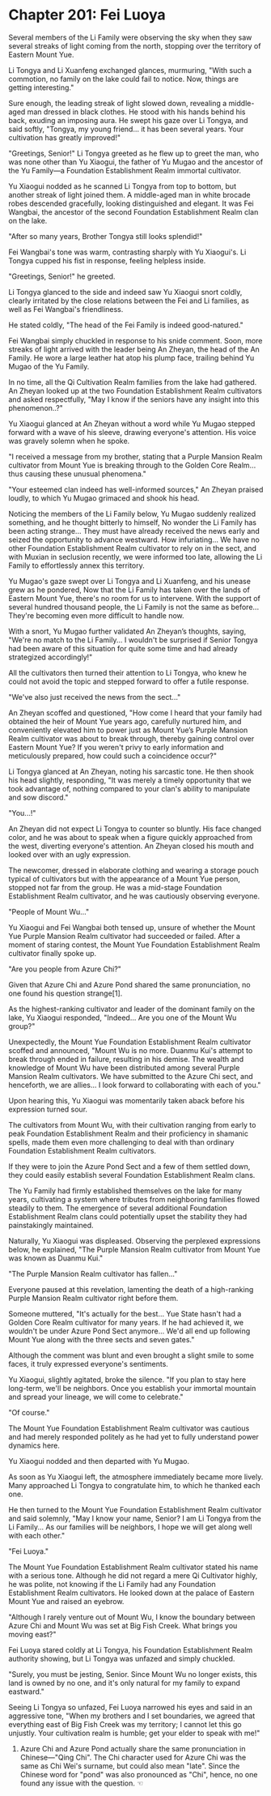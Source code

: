 # Chapter 201: Fei Luoya

Several members of the Li Family were observing the sky when they saw several streaks of light coming from the north, stopping over the territory of Eastern Mount Yue.

Li Tongya and Li Xuanfeng exchanged glances, murmuring, "With such a commotion, no family on the lake could fail to notice. Now, things are getting interesting."

Sure enough, the leading streak of light slowed down, revealing a middle-aged man dressed in black clothes. He stood with his hands behind his back, exuding an imposing aura. He swept his gaze over Li Tongya, and said softly, "Tongya, my young friend... it has been several years. Your cultivation has greatly improved!"

"Greetings, Senior!" Li Tongya greeted as he flew up to greet the man, who was none other than Yu Xiaogui, the father of Yu Mugao and the ancestor of the Yu Family—a Foundation Establishment Realm immortal cultivator.

Yu Xiaogui nodded as he scanned Li Tongya from top to bottom, but another streak of light joined them. A middle-aged man in white brocade robes descended gracefully, looking distinguished and elegant. It was Fei Wangbai, the ancestor of the second Foundation Establishment Realm clan on the lake.

"After so many years, Brother Tongya still looks splendid!"

Fei Wangbai's tone was warm, contrasting sharply with Yu Xiaogui's. Li Tongya cupped his fist in response, feeling helpless inside.

"Greetings, Senior!" he greeted.

Li Tongya glanced to the side and indeed saw Yu Xiaogui snort coldly, clearly irritated by the close relations between the Fei and Li families, as well as Fei Wangbai's friendliness.

He stated coldly, "The head of the Fei Family is indeed good-natured."

Fei Wangbai simply chuckled in response to his snide comment. Soon, more streaks of light arrived with the leader being An Zheyan, the head of the An Family. He wore a large leather hat atop his plump face, trailing behind Yu Mugao of the Yu Family.

In no time, all the Qi Cultivation Realm families from the lake had gathered. An Zheyan looked up at the two Foundation Establishment Realm cultivators and asked respectfully, "May I know if the seniors have any insight into this phenomenon..?"

Yu Xiaogui glanced at An Zheyan without a word while Yu Mugao stepped forward with a wave of his sleeve, drawing everyone's attention. His voice was gravely solemn when he spoke.

"I received a message from my brother, stating that a Purple Mansion Realm cultivator from Mount Yue is breaking through to the Golden Core Realm... thus causing these unusual phenomena."

"Your esteemed clan indeed has well-informed sources," An Zheyan praised loudly, to which Yu Mugao grimaced and shook his head.

Noticing the members of the Li Family below, Yu Mugao suddenly realized something, and he thought bitterly to himself, No wonder the Li Family has been acting strange... They must have already received the news early and seized the opportunity to advance westward. How infuriating... We have no other Foundation Establishment Realm cultivator to rely on in the sect, and with Muxian in seclusion recently, we were informed too late, allowing the Li Family to effortlessly annex this territory.

Yu Mugao's gaze swept over Li Tongya and Li Xuanfeng, and his unease grew as he pondered, Now that the Li Family has taken over the lands of Eastern Mount Yue, there's no room for us to intervene. With the support of several hundred thousand people, the Li Family is not the same as before... They're becoming even more difficult to handle now.

With a snort, Yu Mugao further validated An Zheyan’s thoughts, saying, "We're no match to the Li Family... I wouldn't be surprised if Senior Tongya had been aware of this situation for quite some time and had already strategized accordingly!"

All the cultivators then turned their attention to Li Tongya, who knew he could not avoid the topic and stepped forward to offer a futile response.

"We've also just received the news from the sect..."

An Zheyan scoffed and questioned, "How come I heard that your family had obtained the heir of Mount Yue years ago, carefully nurtured him, and conveniently elevated him to power just as Mount Yue’s Purple Mansion Realm cultivator was about to break through, thereby gaining control over Eastern Mount Yue? If you weren't privy to early information and meticulously prepared, how could such a coincidence occur?"

Li Tongya glanced at An Zheyan, noting his sarcastic tone. He then shook his head slightly, responding, "It was merely a timely opportunity that we took advantage of, nothing compared to your clan's ability to manipulate and sow discord."

"You...!"

An Zheyan did not expect Li Tongya to counter so bluntly. His face changed color, and he was about to speak when a figure quickly approached from the west, diverting everyone's attention. An Zheyan closed his mouth and looked over with an ugly expression.

The newcomer, dressed in elaborate clothing and wearing a storage pouch typical of cultivators but with the appearance of a Mount Yue person, stopped not far from the group. He was a mid-stage Foundation Establishment Realm cultivator, and he was cautiously observing everyone.

"People of Mount Wu..."

Yu Xiaogui and Fei Wangbai both tensed up, unsure of whether the Mount Yue Purple Mansion Realm cultivator had succeeded or failed. After a moment of staring contest, the Mount Yue Foundation Establishment Realm cultivator finally spoke up.

"Are you people from Azure Chi?"

Given that Azure Chi and Azure Pond shared the same pronunciation, no one found his question strange[1].

As the highest-ranking cultivator and leader of the dominant family on the lake, Yu Xiaogui responded, "Indeed... Are you one of the Mount Wu group?"

Unexpectedly, the Mount Yue Foundation Establishment Realm cultivator scoffed and announced, "Mount Wu is no more. Duanmu Kui's attempt to break through ended in failure, resulting in his demise. The wealth and knowledge of Mount Wu have been distributed among several Purple Mansion Realm cultivators. We have submitted to the Azure Chi sect, and henceforth, we are allies... I look forward to collaborating with each of you."

Upon hearing this, Yu Xiaogui was momentarily taken aback before his expression turned sour.

The cultivators from Mount Wu, with their cultivation ranging from early to peak Foundation Establishment Realm and their proficiency in shamanic spells, made them even more challenging to deal with than ordinary Foundation Establishment Realm cultivators.

If they were to join the Azure Pond Sect and a few of them settled down, they could easily establish several Foundation Establishment Realm clans.

The Yu Family had firmly established themselves on the lake for many years, cultivating a system where tributes from neighboring families flowed steadily to them. The emergence of several additional Foundation Establishment Realm clans could potentially upset the stability they had painstakingly maintained.

Naturally, Yu Xiaogui was displeased. Observing the perplexed expressions below, he explained, "The Purple Mansion Realm cultivator from Mount Yue was known as Duanmu Kui."

"The Purple Mansion Realm cultivator has fallen..."

Everyone paused at this revelation, lamenting the death of a high-ranking Purple Mansion Realm cultivator right before them.

Someone muttered, "It's actually for the best... Yue State hasn't had a Golden Core Realm cultivator for many years. If he had achieved it, we wouldn't be under Azure Pond Sect anymore... We'd all end up following Mount Yue along with the three sects and seven gates."

Although the comment was blunt and even brought a slight smile to some faces, it truly expressed everyone's sentiments.

Yu Xiaogui, slightly agitated, broke the silence. "If you plan to stay here long-term, we'll be neighbors. Once you establish your immortal mountain and spread your lineage, we will come to celebrate."

"Of course."

The Mount Yue Foundation Establishment Realm cultivator was cautious and had merely responded politely as he had yet to fully understand power dynamics here.

Yu Xiaogui nodded and then departed with Yu Mugao.

As soon as Yu Xiaogui left, the atmosphere immediately became more lively. Many approached Li Tongya to congratulate him, to which he thanked each one.

He then turned to the Mount Yue Foundation Establishment Realm cultivator and said solemnly, "May I know your name, Senior? I am Li Tongya from the Li Family... As our families will be neighbors, I hope we will get along well with each other."

"Fei Luoya."

The Mount Yue Foundation Establishment Realm cultivator stated his name with a serious tone. Although he did not regard a mere Qi Cultivator highly, he was polite, not knowing if the Li Family had any Foundation Establishment Realm cultivators. He looked down at the palace of Eastern Mount Yue and raised an eyebrow.

"Although I rarely venture out of Mount Wu, I know the boundary between Azure Chi and Mount Wu was set at Big Fish Creek. What brings you moving east?"

Fei Luoya stared coldly at Li Tongya, his Foundation Establishment Realm authority showing, but Li Tongya was unfazed and simply chuckled.

"Surely, you must be jesting, Senior. Since Mount Wu no longer exists, this land is owned by no one, and it's only natural for my family to expand eastward."

Seeing Li Tongya so unfazed, Fei Luoya narrowed his eyes and said in an aggressive tone, "When my brothers and I set boundaries, we agreed that everything east of Big Fish Creek was my territory; I cannot let this go unjustly. Your cultivation realm is humble; get your elder to speak with me!"

1. Azure Chi and Azure Pond actually share the same pronunciation in Chinese—"Qing Chi". The Chi character used for Azure Chi was the same as Chi Wei's surname, but could also mean "late". Since the Chinese word for "pond" was also pronounced as "Chi", hence, no one found any issue with the question. ☜
